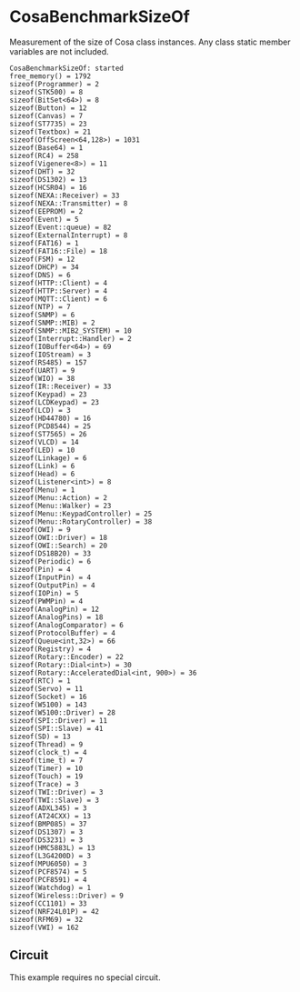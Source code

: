 CosaBenchmarkSizeOf
===================

Measurement of the size of Cosa class instances. Any class static
member variables are not included. 

	CosaBenchmarkSizeOf: started
	free_memory() = 1792
	sizeof(Programmer) = 2
	sizeof(STK500) = 8
	sizeof(BitSet<64>) = 8
	sizeof(Button) = 12
	sizeof(Canvas) = 7
	sizeof(ST7735) = 23
	sizeof(Textbox) = 21
	sizeof(OffScreen<64,128>) = 1031
	sizeof(Base64) = 1
	sizeof(RC4) = 258
	sizeof(Vigenere<8>) = 11
	sizeof(DHT) = 32
	sizeof(DS1302) = 13
	sizeof(HCSR04) = 16
	sizeof(NEXA::Receiver) = 33
	sizeof(NEXA::Transmitter) = 8
	sizeof(EEPROM) = 2
	sizeof(Event) = 5
	sizeof(Event::queue) = 82
	sizeof(ExternalInterrupt) = 8
	sizeof(FAT16) = 1
	sizeof(FAT16::File) = 18
	sizeof(FSM) = 12
	sizeof(DHCP) = 34
	sizeof(DNS) = 6
	sizeof(HTTP::Client) = 4
	sizeof(HTTP::Server) = 4
	sizeof(MQTT::Client) = 6
	sizeof(NTP) = 7
	sizeof(SNMP) = 6
	sizeof(SNMP::MIB) = 2
	sizeof(SNMP::MIB2_SYSTEM) = 10
	sizeof(Interrupt::Handler) = 2
	sizeof(IOBuffer<64>) = 69
	sizeof(IOStream) = 3
	sizeof(RS485) = 157
	sizeof(UART) = 9
	sizeof(WIO) = 38
	sizeof(IR::Receiver) = 33
	sizeof(Keypad) = 23
	sizeof(LCDKeypad) = 23
	sizeof(LCD) = 3
	sizeof(HD44780) = 16
	sizeof(PCD8544) = 25
	sizeof(ST7565) = 26
	sizeof(VLCD) = 14
	sizeof(LED) = 10
	sizeof(Linkage) = 6
	sizeof(Link) = 6
	sizeof(Head) = 6
	sizeof(Listener<int>) = 8
	sizeof(Menu) = 1
	sizeof(Menu::Action) = 2
	sizeof(Menu::Walker) = 23
	sizeof(Menu::KeypadController) = 25
	sizeof(Menu::RotaryController) = 38
	sizeof(OWI) = 9
	sizeof(OWI::Driver) = 18
	sizeof(OWI::Search) = 20
	sizeof(DS18B20) = 33
	sizeof(Periodic) = 6
	sizeof(Pin) = 4
	sizeof(InputPin) = 4
	sizeof(OutputPin) = 4
	sizeof(IOPin) = 5
	sizeof(PWMPin) = 4
	sizeof(AnalogPin) = 12
	sizeof(AnalogPins) = 18
	sizeof(AnalogComparator) = 6
	sizeof(ProtocolBuffer) = 4
	sizeof(Queue<int,32>) = 66
	sizeof(Registry) = 4
	sizeof(Rotary::Encoder) = 22
	sizeof(Rotary::Dial<int>) = 30
	sizeof(Rotary::AcceleratedDial<int, 900>) = 36
	sizeof(RTC) = 1
	sizeof(Servo) = 11
	sizeof(Socket) = 16
	sizeof(W5100) = 143
	sizeof(W5100::Driver) = 28
	sizeof(SPI::Driver) = 11
	sizeof(SPI::Slave) = 41
	sizeof(SD) = 13
	sizeof(Thread) = 9
	sizeof(clock_t) = 4
	sizeof(time_t) = 7
	sizeof(Timer) = 10
	sizeof(Touch) = 19
	sizeof(Trace) = 3
	sizeof(TWI::Driver) = 3
	sizeof(TWI::Slave) = 3
	sizeof(ADXL345) = 3
	sizeof(AT24CXX) = 13
	sizeof(BMP085) = 37
	sizeof(DS1307) = 3
	sizeof(DS3231) = 3
	sizeof(HMC5883L) = 13
	sizeof(L3G4200D) = 3
	sizeof(MPU6050) = 3
	sizeof(PCF8574) = 5
	sizeof(PCF8591) = 4
	sizeof(Watchdog) = 1
	sizeof(Wireless::Driver) = 9
	sizeof(CC1101) = 33
	sizeof(NRF24L01P) = 42
	sizeof(RFM69) = 32
	sizeof(VWI) = 162
   
Circuit
-------
This example requires no special circuit. 




